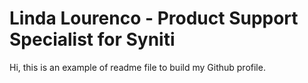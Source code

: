 # Linda Lourenco - Product Support Specialist for Syniti

Hi, this is an example of readme file to build my Github profile. 
